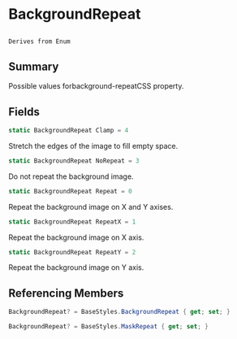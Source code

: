 # BackgroundRepeat

## 
```c#
Derives from Enum
```

## Summary

Possible values forbackground-repeatCSS property.
## Fields

```c#
static BackgroundRepeat Clamp = 4
```
Stretch the edges of the image to fill empty space.
```c#
static BackgroundRepeat NoRepeat = 3
```
Do not repeat the background image.
```c#
static BackgroundRepeat Repeat = 0
```
Repeat the background image on X and Y axises.
```c#
static BackgroundRepeat RepeatX = 1
```
Repeat the background image on X axis.
```c#
static BackgroundRepeat RepeatY = 2
```
Repeat the background image on Y axis.
## Referencing Members

```c#
BackgroundRepeat? = BaseStyles.BackgroundRepeat { get; set; } 
```
```c#
BackgroundRepeat? = BaseStyles.MaskRepeat { get; set; } 
```
